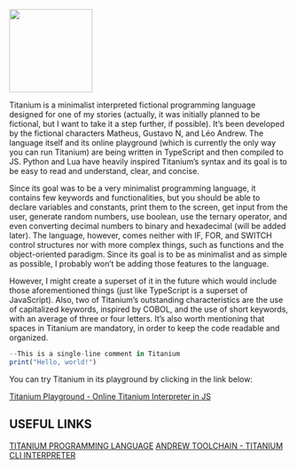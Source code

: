<img src="https://redwars22.github.io/Titanium/titanium.png" width="150" height="150"/>

Titanium is a minimalist interpreted fictional programming language designed for one of my stories (actually, it was initially planned to be fictional, but I want to take it a step further, if possible). It’s been developed by the fictional characters Matheus, Gustavo N, and Léo Andrew. The language itself and its online playground (which is currently the only way you can run Titanium) are being written in TypeScript and then compiled to JS. Python and Lua have heavily inspired Titanium’s syntax and its goal is to be easy to read and understand, clear, and concise. 

Since its goal was to be a very minimalist programming language, it contains few keywords and functionalities, but you should be able to declare variables and constants, print them to the screen, get input from the user, generate random numbers, use boolean, use the ternary operator, and even converting decimal numbers to binary and hexadecimal (will be added later). The language, however, comes neither with IF, FOR, and SWITCH control structures nor with more complex things, such as functions and the object-oriented paradigm. Since its goal is to be as minimalist and as simple as possible, I probably won’t be adding those features to the language. 

However, I might create a superset of it in the future which would include those aforementioned things (just like TypeScript is a superset of JavaScript). Also, two of Titanium’s outstanding characteristics are the use of capitalized keywords, inspired by COBOL, and the use of short keywords, with an average of three or four letters. It’s also worth mentioning that spaces in Titanium are mandatory, in order to keep the code readable and organized.

```jsx
--This is a single-line comment in Titanium
print("Hello, world!")
```

You can try Titanium in its playground by clicking in the link below:

[Titanium Playground - Online Titanium Interpreter in JS](https://redwars22.github.io/Titanium/titanium/playground.html)

## USEFUL LINKS

[TITANIUM PROGRAMMING LANGUAGE](https://leoandrew.notion.site/TITANIUM-PROGRAMMING-LANGUAGE-57522923b2d64fc4ad2a98408289e23e)
[ANDREW TOOLCHAIN - TITANIUM CLI INTERPRETER](https://leoandrew.notion.site/ANDREW-TOOLCHAIN-TITANIUM-INTERPRETER-d6ad9f83ba284453b98853c9cb40687c)
